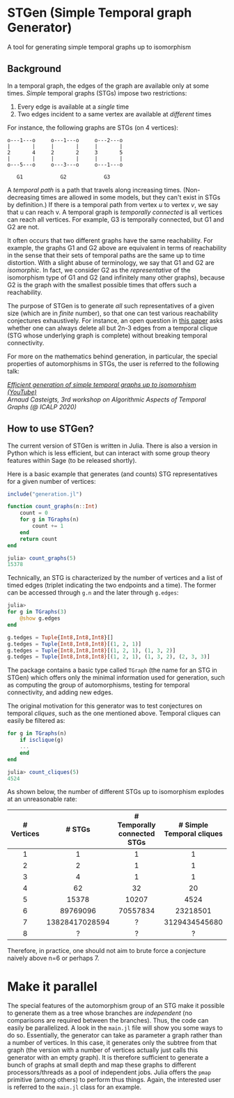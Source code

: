 # STGen (Simple Temporal graph Generator)
A tool for generating simple temporal graphs up to isomorphism

## Background
In a temporal graph, the edges of the graph are available only at some times.
*Simple* temporal graphs (STGs) impose two restrictions:

1. Every edge is available at a *single* time
2. Two edges incident to a same vertex are available at *different* times

For instance, the following graphs are STGs (on 4 vertices):

```
o---1---o     o---1---o     o---2---o
|       |     |       |     |       |
2       4     2       2     3       5
|       |     |       |     |       |
o---5---o     o---3---o     o---1---o

   G1            G2            G3
```

A *temporal path* is a path that travels along increasing times.
(Non-decreasing times are allowed in some models, but they can't exist in STGs
by definition.)
If there is a temporal path from vertex *u* to vertex *v*, we say that u can reach v. A temporal graph is *temporally connected* is all vertices can reach
all vertices. For example, G3 is temporally connected, but G1 and G2 are not.

It often occurs that two different graphs have the same reachability.
For example, the graphs G1 and G2 above are equivalent in terms of reachability in the sense that their sets of temporal paths are the same up to time distortion. With a slight abuse of terminology, we say that G1 and G2 are *isomorphic*. In fact, we consider G2 as the *representative* of the isomorphism type of G1 and G2 (and infinitely many other graphs), because G2 is the graph with the smallest possible times that offers such a reachability.

The purpose of STGen is to generate *all* such representatives of a given size (which are in *finite* number), so that one can test various reachability conjectures exhaustively. For instance, an open question in [this paper]() asks whether one can always delete all but 2n-3 edges from a temporal clique (STG whose underlying graph is complete) without breaking temporal connectivity.

For more on the mathematics behind generation, in particular, the special properties of automorphisms in STGs, the user is referred to the following talk:

*[Efficient generation of simple temporal graphs up to isomorphism (YouTube)](https://www.youtube.com/watch?v=pgRBl--JJVc)*  
*Arnaud Casteigts, 3rd workshop on Algorithmic Aspects of Temporal Graphs (@ ICALP 2020)*


## How to use STGen?

The current version of STGen is written in Julia. There is also a version in Python which is less efficient, but can interact with some group theory features within Sage (to be released shortly).

Here is a basic example that generates (and counts) STG representatives for a given number of vertices:

```Julia
include("generation.jl")

function count_graphs(n::Int)
    count = 0
    for g in TGraphs(n)
        count += 1
    end
    return count
end

julia> count_graphs(5)
15378
```

Technically, an STG is characterized by the number of vertices and a list of timed edges (triplet indicating the two endpoints and a time). The former can be accessed through `g.n` and the later through `g.edges`:

```Julia
julia>
for g in TGraphs(3)
    @show g.edges
end

g.tedges = Tuple{Int8,Int8,Int8}[]
g.tedges = Tuple{Int8,Int8,Int8}[(1, 2, 1)]
g.tedges = Tuple{Int8,Int8,Int8}[(1, 2, 1), (1, 3, 2)]
g.tedges = Tuple{Int8,Int8,Int8}[(1, 2, 1), (1, 3, 2), (2, 3, 3)]
```

The package contains a basic type called `TGraph` (the name for an STG in STGen) which offers only the minimal information used for generation, such as computing the group of automorphisms, testing for temporal connectivity, and adding new edges.

The original motivation for this generator was to test conjectures on temporal *cliques*, such as the one mentioned above. Temporal cliques can easily be filtered as:

```Julia
for g in TGraphs(n)
    if isclique(g)
	...
    end
end

julia> count_cliques(5)
4524
```

As shown below, the number of different STGs up to isomorphism explodes at an unreasonable rate:

| # Vertices   |      # STGs      |  # Temporally connected STGs |  # Simple Temporal cliques |
|:----------:|:-------------:|:------:|:------:|
| 1 |  1 | 1 | 1 |
| 2 |  2 | 1 | 1 |
| 3 |  4 | 1 | 1 |
| 4 | 62 | 32 | 20 |
| 5 | 15378 | 10207 | 4524 |
| 6 | 89769096 | 70557834 | 23218501 |
| 7 | 13828417028594 | ? | 3129434545680 |
| 8 | ? | ? | ? |

Therefore, in practice, one should not aim to brute force a conjecture naively above n=6 or perhaps 7.

# Make it parallel

The special features of the automorphism group of an STG make it possible to generate them as a tree whose branches are *independent*
(no comparisons are required between the branches). Thus, the code can easily be parallelized.
A look in the `main.jl` file will show you some ways to do so.
Essentially, the generator can take as parameter a graph rather than a number of vertices.
In this case, it generates only the subtree from that graph (the version with a number of vertices actually just calls this generator with an empty graph).
It is therefore sufficient to generate a bunch of graphs at small depth and map these graphs to different processors/threads as a pool of independent jobs.
Julia offers the `pmap` primitive (among others) to perform thus things.
Again, the interested user is referred to the `main.jl` class for an example.

